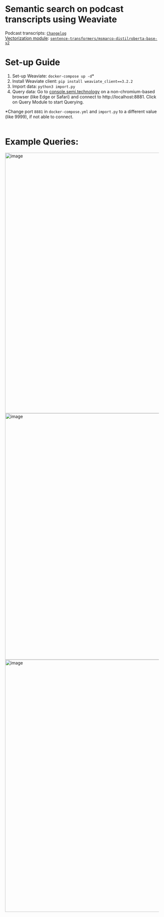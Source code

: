 # Semantic search on podcast transcripts using Weaviate
  
Podcast transcripts: [`Changelog`](https://github.com/thechangelog/transcripts)  
[Vectorization module](https://weaviate.io/developers/weaviate/current/retriever-vectorizer-modules/text2vec-transformers.html#pre-built-images): [`sentence-transformers/msmarco-distilroberta-base-v2`](https://huggingface.co/sentence-transformers/msmarco-distilroberta-base-v2)

# Set-up Guide  
1. Set-up  Weaviate: `docker-compose up -d`*
2. Install Weaviate client: `pip install weaviate_client==3.2.2`
3. Import data: `python3 import.py`
4. Query data: Go to [console.semi.technology](https://console.semi.technology/) on a non-chromium-based browser (like Edge or Safari) and connect to http://localhost:8881. Click on Query Module to start Querying.
 
*Change port `8881` in `docker-compose.yml`  and `import.py` to a different value (like 9999), if not able to connect.  
<br>
# Example Queries:

<img width="850" alt="image" src="https://user-images.githubusercontent.com/72981484/160333947-88c5b1d4-bc12-43da-b36a-06ea635b9739.png">

<img width="804" alt="image" src="https://user-images.githubusercontent.com/72981484/160334057-f70d9a2d-8d4b-447b-b49d-1e65ff90b7ac.png">

<img width="823" alt="image" src="https://user-images.githubusercontent.com/72981484/160334158-d59c924b-7630-46b7-8d13-47a259c19469.png">



